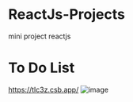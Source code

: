 # ReactJs-Projects
mini project reactjs <br/>  
 # To Do List
 https://tlc3z.csb.app/
![image](https://user-images.githubusercontent.com/63847215/153739347-2a7c4180-1dc6-425e-b0b5-3cb402d0e50a.png)


